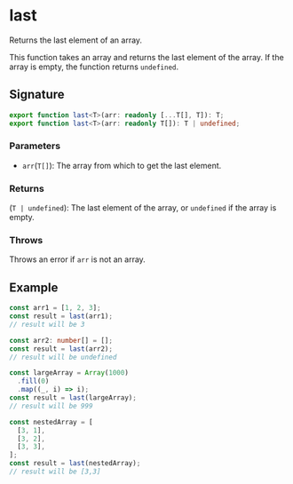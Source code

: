 # last

Returns the last element of an array.

This function takes an array and returns the last element of the array. If the array is empty, the function returns `undefined`.

## Signature

```typescript
export function last<T>(arr: readonly [...T[], T]): T;
export function last<T>(arr: readonly T[]): T | undefined;
```

### Parameters

- `arr`(`T[]`): The array from which to get the last element.

### Returns

(`T | undefined`): The last element of the array, or `undefined` if the array is empty.

### Throws

Throws an error if `arr` is not an array.

## Example

```typescript
const arr1 = [1, 2, 3];
const result = last(arr1);
// result will be 3

const arr2: number[] = [];
const result = last(arr2);
// result will be undefined

const largeArray = Array(1000)
  .fill(0)
  .map((_, i) => i);
const result = last(largeArray);
// result will be 999

const nestedArray = [
  [3, 1],
  [3, 2],
  [3, 3],
];
const result = last(nestedArray);
// result will be [3,3]
```
